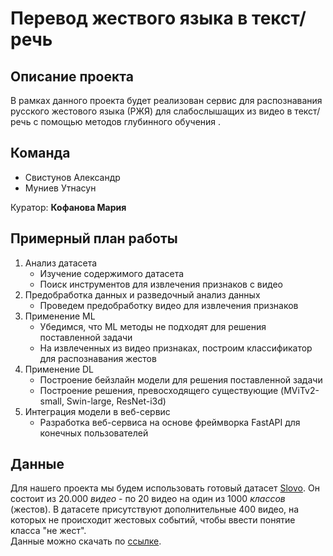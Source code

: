 # Перевод жествого языка в текст/речь

## Описание проекта

В рамках данного проекта будет реализован сервис для распознавания русского жестового языка (РЖЯ) для слабослышащих из видео в текст/речь с помощью методов глубинного обучения .

## Команда
* Свистунов Александр
* Муниев Утнасун

Куратор: **Кофанова Мария**

## Примерный план работы
1. Анализ датасета 
    * Изучение содержимого датасета
    * Поиск инструментов для извлечения признаков с видео
2. Предобработка данных и разведочный анализ данных
    * Проведем предобработку видео для извлечения признаков
3. Применение ML
    * Убедимся, что ML методы не подходят для решения поставленной задачи
    * На извлеченных из видео признаках, построим классификатор для распознавания жестов
4. Применение DL
    * Построение бейзлайн модели для решения поставленной задачи
    * Построение решения, превосходящего существующие (MViTv2-small, Swin-large, ResNet-i3d)
5. Интеграция модели в веб-сервис
    * Разработка веб-сервиса на основе фреймворка FastAPI для конечных пользователей

## Данные 
Для нашего проекта мы будем использовать готовый датасет [Slovo](https://github.com/hukenovs/slovo). Он состоит из 20.000 *видео* - по 20 видео на один из 1000 *классов* (жестов). В датасете присутствуют дополнительные 400 видео, на которых не происходит жестовых событий, чтобы ввести понятие класса "не жест". \
Данные можно скачать по [ссылке](https://disk.yandex.ru/d/MaC0HtdRFmKtJg).
